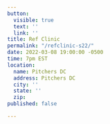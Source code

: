 ```yaml
---
button:
  visible: true
  text: ''
  link: ''
title: Ref Clinic
permalink: "/refclinic-s22/"
date: 2022-03-08 19:00:00 -0500
time: 7pm EST
location:
  name: Pitchers DC
  address: Pitchers DC
  city: ''
  state: ''
  zip: 
published: false

---
```

